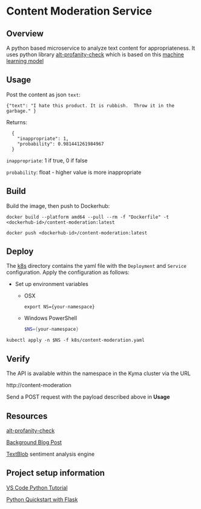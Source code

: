 # Content Moderation Service

## Overview

A python based microservice to analyze text content for appropriateness.  It uses python library [alt-profanity-check](https://pypi.org/project/alt-profanity-check/) which is based on this [machine learning model](https://victorzhou.com/blog/better-profanity-detection-with-scikit-learn/)

## Usage
Post the content as json `text`:
```
{"text": "I hate this product. It is rubbish.  Throw it in the garbage." }
```

Returns:

```
  {
    "inappropriate": 1, 
    "probability": 0.981441261984967
  }
```  

`inappropriate`: 1 if true, 0 if false

`probability`: float - higher value is more inappropriate

## Build
Build the image, then push to Dockerhub:

`docker build --platform amd64 --pull --rm -f "Dockerfile" -t <dockerhub-id>/content-moderation:latest`

`docker push <dockerhub-id>/content-moderation:latest`

## Deploy
The [k8s](k8s) directory contains the yaml file with the `Deployment` and `Service` configuration. Apply the configuration as follows:


* Set up environment variables

  * OSX

    ```shell script
    export NS={your-namespace}
    ```

  * Windows PowerShell

    ```powershell
    $NS={your-namespace}
    ```


`kubectl apply -n $NS -f k8s/content-moderation.yaml`

## Verify

The API is available within the namespace in the Kyma cluster via the URL 

http://content-moderation

Send a POST request with the payload described above in **Usage**

## Resources

[alt-profanity-check](https://pypi.org/project/alt-profanity-check/)

[Background Blog Post](https://victorzhou.com/blog/better-profanity-detection-with-scikit-learn/)

[TextBlob](https://textblob.readthedocs.io/en/dev/quickstart.html#sentiment-analysis) sentiment analysis engine

## Project setup information

[VS Code Python Tutorial](https://code.visualstudio.com/docs/python/python-tutorial)

[Python Quickstart with Flask](https://code.visualstudio.com/docs/containers/quickstart-python)